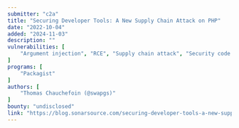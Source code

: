 ```yaml
---
submitter: "c2a"
title: "Securing Developer Tools: A New Supply Chain Attack on PHP"
date: "2022-10-04"
added: "2024-11-03"
description: ""
vulnerabilities: [
    "Argument injection", "RCE", "Supply chain attack", "Security code review"
]
programs: [
    "Packagist"
]
authors: [
    "Thomas Chauchefoin (@swapgs)"
]
bounty: "undisclosed"
link: "https://blog.sonarsource.com/securing-developer-tools-a-new-supply-chain-attack-on-php/"
---
```





